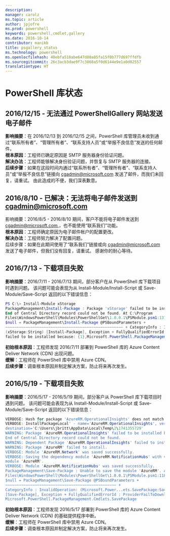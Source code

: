 ```yaml
---
description: 
manager: carolz
ms.topic: article
author: jpjofre
ms.prod: powershell
keywords: powershell,cmdlet,gallery
ms.date: 2016-10-14
contributor: manikb
title: psgallery_status
ms.technology: powershell
ms.openlocfilehash: 40ebfa510abe647d80a85fa15f0b777d697ffdfb
ms.sourcegitcommit: 26c3acb3dae9f7c3868a5f0d6144e9e1a0d02557
translationtype: HT
---
```

<a name="powershell-gallery-status"></a>PowerShell 库状态
=========================


## <a name="12152016---unable-to-send-emails-via-powershellgallery-website"></a>2016/12/15 - 无法通过 PowerShellGallery 网站发送电子邮件

__影响摘要__：在 2016/12/13 到 2016/12/15 之间，PowerShell 库管理员未收到通过“联系所有者”、“管理所有者”、“联系支持人员”或“举报不良信息”发送的任何邮件。  
__根本原因__：工程师已确定原因是 SMTP 服务器身份验证问题。  
__解决办法__：工程师能够解决身份验证问题，并恢复与 SMTP 服务器的连接。  
__后续步骤__：如果在这段时间内通过“联系所有者”、“管理所有者”、“联系支持人员”或“举报不良信息”链接向 cgadmin@microsoft.com 发送了邮件，而我们未回复，请重试。 由此造成的不便，我们深表歉意。  



## <a name="8102016---resolved-unable-to-send-emails-to-cgadminmicrosoftcom"></a>2016/8/10 - 已解决：无法将电子邮件发送到 cgadmin@microsoft.com

影响摘要：2016/8/5 - 2016/8/10 期间，客户不能将电子邮件发送到 cgadmin@microsoft.com,，也不能使用“联系我们”功能。  
__根本原因__：工程师确定原因为电子邮件帐户的配置更改。  
__解决办法__：工程师努力解决了配置问题。  
后续步骤：如果在此期间使用了“联系我们”链接或向 cgadmin@microsoft.com 发送了电子邮件，但我们没有回复，请重试。 感谢你的耐心等待。



## <a name="7132016---download-items-failed"></a>2016/7/13 - 下载项目失败

__影响摘要__：2016/7/11 - 2016/7/13 期间，部分客户在从 PowerShell 库下载项目时遇到问题。 该问题可能会表现为从 Install-Module/Install-Script 或 Save-Module/Save-Script 返回的以下错误信息：

```PowerShell
PS C:\> Install-Module xStorage 
PackageManagement\Install-Package : Package 'xStorage' failed to be installed because: 
End of Central Directory record could not be found. At C:\Program 
Files\WindowsPowerShell\Modules\PowerShellGet\1.0.0.1\PSModule.psm1:1375 char:21 + ... 
$null = PackageManagement\Install-Package @PSBoundParameters + 
~~~~~~~~~~~~~~~~~~~~~~~~~~~~~~~~~~~~~~~~~~~~~~~~~~~~ + CategoryInfo : InvalidResult: 
(xStorage:String) [Install-Package], Exception + FullyQualifiedErrorId : Package '{0}' 
failed to be installed because: {1},Microsoft.PowerShell.PackageManagement.Cmdlets.InstallPackage 
```

__初始根本原因__：工程师发现 2016/7/11 部署到 PowerShell 库的 Azure Content Deliver Network (CDN) 出现问题。  
__缓解__：工程师在 PowerShell 库中禁用 Azure CDN。  
__后续步骤__：调查根本原因并制定解决方案，防止将来再次发生。


## <a name="5192016---download-items-failed"></a>2016/5/19 - 下载项目失败
__影响摘要__：2016/5/17 - 2016/5/19 期间，部分客户从 PowerShell 库下载项目时遇到问题。 该问题可能会表现为从 Install-Module/Install-Script 或 Save-Module/Save-Script 返回的以下错误信息：

```PowerShell
VERBOSE: Hash for package 'AzureRM.OperationalInsights' does not match hash provided from the server.
VERBOSE: InstallPackageLocal' - name='AzureRM.OperationalInsights', version='1.0.8',
destination='C:\Users\jbritt\AppData\Local\Temp\2\1741355729'
WARNING: Package 'AzureRM.OperationalInsights' failed to be installed because: 
End of Central Directory record could not be found. 
WARNING: Dependent Package 'AzureRM.OperationalInsights' failed to install. 
WARNING: Package 'AzureRM' failed to install. 
VERBOSE: Module 'AzureRM.Network' was saved successfully. 
VERBOSE: Saving the dependency module 'AzureRM.NotificationHubs' with version '1.0.8' for the 
module 'AzureRM'. 
VERBOSE: Module 'AzureRM.NotificationHubs' was saved successfully. 
PackageManagement\Save-Package : Unable to save the module 'AzureRM'. At C:\Program 
Files\WindowsPowerShell\Modules\PowerShellGet\1.0.0.1\PSModule.psm1:1187 char:21 + 
$null = PackageManagement\Save-Package @PSBoundParameters + 
~~~~~~~~~~~~~~~~~~~~~~~~~~~~~~~~~~~~~~~~~~~~~~~~~ + 
CategoryInfo : InvalidOperation: (Microsoft.Power...ets.SavePackage:SavePackage) 
[Save-Package], Exception + FullyQualifiedErrorId : ProviderFailToDownloadFile,
Microsoft.PowerShell.PackageManagement.Cmdlets.SavePackage 
```

__初始根本原因__：工程师发现 2016/5/17 部署到 PowerShell 库的 Azure Content Deliver Network (CDN) 的基础提供程序中断。  
__缓解__：工程师在 PowerShell 库中禁用 Azure CDN。  
__后续步骤__：调查根本原因并制定解决方案，防止将来再次发生。

